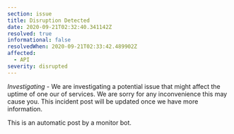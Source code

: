 ```yaml
---
section: issue
title: Disruption Detected
date: 2020-09-21T02:32:40.341142Z
resolved: true
informational: false
resolvedWhen: 2020-09-21T02:33:42.489902Z
affected:
  - API
severity: disrupted
---
```

*Investigating* - We are investigating a potential issue that might affect the uptime of one our of services. We are sorry for any inconvenience this may cause you. This incident post will be updated once we have more information.

This is an automatic post by a monitor bot.
        
